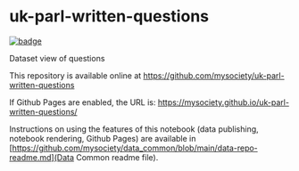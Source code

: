 
# uk-parl-written-questions

[![badge](https://mybinder.org/badge.svg)](https://mybinder.org/v2/gh/mysociety/uk-parl-written-questions/HEAD)

Dataset view of questions

This repository is available online at https://github.com/mysociety/uk-parl-written-questions

If Github Pages are enabled, the URL is: https://mysociety.github.io/uk-parl-written-questions/

Instructions on using the features of this notebook (data publishing, notebook rendering, Github Pages) are available in [https://github.com/mysociety/data_common/blob/main/data-repo-readme.md](Data Common readme file).